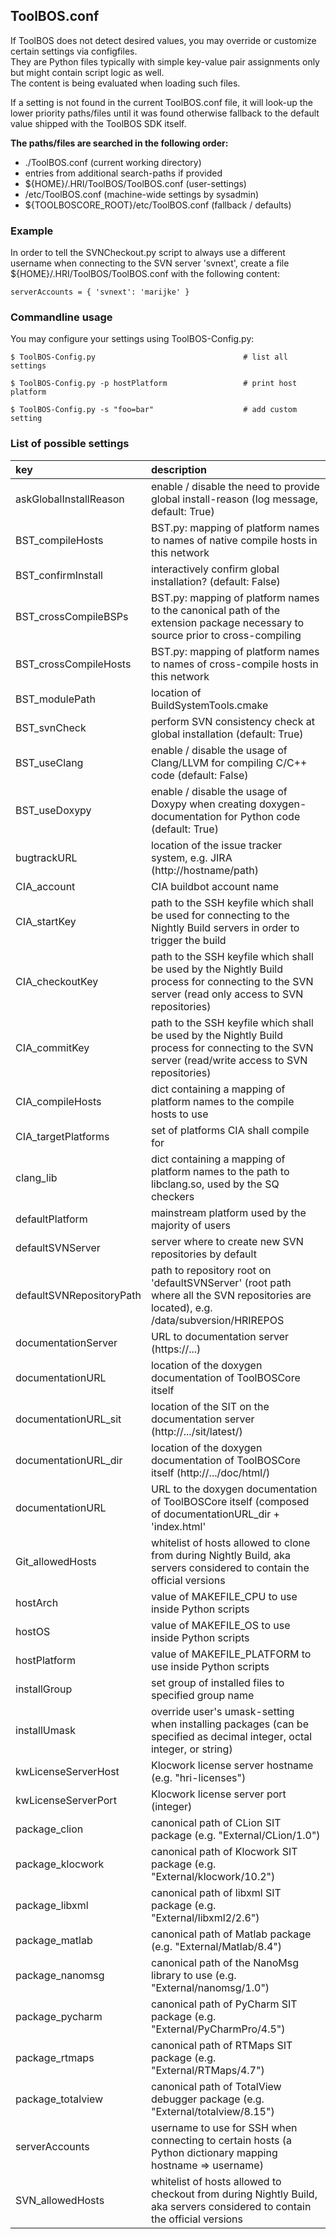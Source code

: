 ## ToolBOS.conf


If ToolBOS does not detect desired values, you may override or customize certain settings via configfiles.  
They are Python files typically with simple key-value pair assignments only but might contain script logic as well.  
The content is being evaluated when loading such files.  

If a setting is not found in the current ToolBOS.conf file, it will look-up the lower priority paths/files until it was 
found otherwise fallback to the default value shipped with the ToolBOS SDK itself.


**The paths/files are searched in the following order:**

* ./ToolBOS.conf (current working directory)
* entries from additional search-paths if provided
* ${HOME}/.HRI/ToolBOS/ToolBOS.conf (user-settings)
* /etc/ToolBOS.conf (machine-wide settings by sysadmin)
* ${TOOLBOSCORE_ROOT}/etc/ToolBOS.conf (fallback / defaults)

### Example

In order to tell the SVNCheckout.py script to always use a different username when connecting to the SVN server 'svnext',
create a file ${HOME}/.HRI/ToolBOS/ToolBOS.conf with the following content:

    serverAccounts = { 'svnext': 'marijke' }
    
 
### Commandline usage
 
You may configure your settings using ToolBOS-Config.py:

    $ ToolBOS-Config.py                                 # list all settings
    
    $ ToolBOS-Config.py -p hostPlatform                 # print host platform
    
    $ ToolBOS-Config.py -s "foo=bar"                    # add custom setting
    
    
### List of possible settings

| key 	                   | description|
|:------                   |:-----------|
| askGlobalInstallReason   | enable / disable the need to provide global install-reason (log message, default: True)  |
| BST_compileHosts 	       | BST.py: mapping of platform names to names of native compile hosts in this network |
| BST_confirmInstall 	   | interactively confirm global installation? (default: False)
| BST_crossCompileBSPs 	   | BST.py: mapping of platform names to the canonical path of the extension package necessary to source prior to cross-compiling
| BST_crossCompileHosts    | BST.py: mapping of platform names to names of cross-compile hosts in this network 
| BST_modulePath 	       | location of BuildSystemTools.cmake
| BST_svnCheck 	           | perform SVN consistency check at global installation (default: True)
| BST_useClang 	           | enable / disable the usage of Clang/LLVM for compiling C/C++ code (default: False)
| BST_useDoxypy            | enable / disable the usage of Doxypy when creating doxygen-documentation for Python code (default: True)
| bugtrackURL 	           | location of the issue tracker system, e.g. JIRA (http://hostname/path)
| CIA_account 	           | CIA buildbot account name
| CIA_startKey 	           | path to the SSH keyfile which shall be used for connecting to the Nightly Build servers in order to trigger the build
| CIA_checkoutKey 	       | path to the SSH keyfile which shall be used by the Nightly Build process for connecting to the SVN server (read only access to SVN repositories)
| CIA_commitKey 	       | path to the SSH keyfile which shall be used by the Nightly Build process for connecting to the SVN server (read/write access to SVN repositories)
| CIA_compileHosts 	       | dict containing a mapping of platform names to the compile hosts to use
| CIA_targetPlatforms 	   | set of platforms CIA shall compile for 
| clang_lib 	           | dict containing a mapping of platform names to the path to libclang.so, used by the SQ checkers
| defaultPlatform 	       | mainstream platform used by the majority of users
| defaultSVNServer 	       | server where to create new SVN repositories by default
| defaultSVNRepositoryPath | path to repository root on 'defaultSVNServer' (root path where all the SVN repositories are located), e.g. /data/subversion/HRIREPOS
| documentationServer 	   | URL to documentation server (https://...) 
| documentationURL 	       | location of the doxygen documentation of ToolBOSCore itself
| documentationURL_sit 	   | location of the SIT on the documentation server (http://.../sit/latest/)
| documentationURL_dir 	   | location of the doxygen documentation of ToolBOSCore itself (http://.../doc/html/)
| documentationURL 	       | URL to the doxygen documentation of ToolBOSCore itself (composed of documentationURL_dir + 'index.html'
| Git_allowedHosts 	       | whitelist of hosts allowed to clone from during Nightly Build, aka servers considered to contain the official versions
| hostArch 	               | value of MAKEFILE_CPU to use inside Python scripts 
| hostOS 	               | value of MAKEFILE_OS to use inside Python scripts
| hostPlatform 	           | value of MAKEFILE_PLATFORM to use inside Python scripts
| installGroup 	           | set group of installed files to specified group name
| installUmask 	           | override user's umask-setting when installing packages (can be specified as decimal integer, octal integer, or string)
| kwLicenseServerHost 	   | Klocwork license server hostname (e.g. "hri-licenses")
| kwLicenseServerPort 	   | Klocwork license server port (integer)
| package_clion 	       | canonical path of CLion SIT package (e.g. "External/CLion/1.0")
| package_klocwork 	       | canonical path of Klocwork SIT package (e.g. "External/klocwork/10.2") 
| package_libxml 	       | canonical path of libxml SIT package (e.g. "External/libxml2/2.6")
| package_matlab 	       | canonical path of Matlab package (e.g. "External/Matlab/8.4")
| package_nanomsg 	       | canonical path of the NanoMsg library to use (e.g. "External/nanomsg/1.0")
| package_pycharm 	       | canonical path of PyCharm SIT package (e.g. "External/PyCharmPro/4.5")
| package_rtmaps           | canonical path of RTMaps SIT package (e.g. "External/RTMaps/4.7")
| package_totalview 	   | canonical path of TotalView debugger package (e.g. "External/totalview/8.15")
| serverAccounts 	       | username to use for SSH when connecting to certain hosts (a Python dictionary mapping hostname => username)
| SVN_allowedHosts 	       | whitelist of hosts allowed to checkout from during Nightly Build, aka servers considered to contain the official versions 
